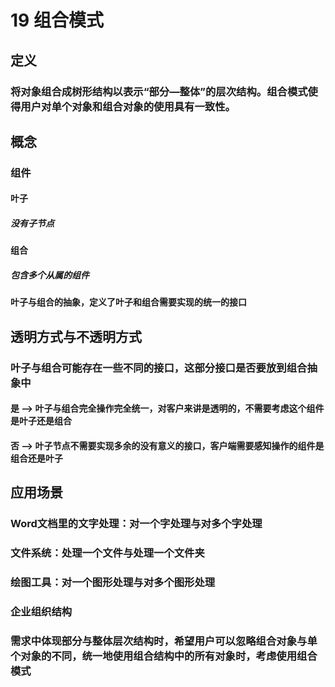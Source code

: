 # 19 组合模式

## 定义

### 将对象组合成树形结构以表示“部分—整体”的层次结构。组合模式使得用户对单个对象和组合对象的使用具有一致性。

## 概念

### 组件

#### 叶子

##### 没有子节点

#### 组合

##### 包含多个从属的组件

#### 叶子与组合的抽象，定义了叶子和组合需要实现的统一的接口

## 透明方式与不透明方式

### 叶子与组合可能存在一些不同的接口，这部分接口是否要放到组合抽象中

#### 是 --> 叶子与组合完全操作完全统一，对客户来讲是透明的，不需要考虑这个组件是叶子还是组合

#### 否 --> 叶子节点不需要实现多余的没有意义的接口，客户端需要感知操作的组件是组合还是叶子

## 应用场景

### Word文档里的文字处理：对一个字处理与对多个字处理

### 文件系统：处理一个文件与处理一个文件夹

### 绘图工具：对一个图形处理与对多个图形处理

### 企业组织结构

### 需求中体现部分与整体层次结构时，希望用户可以忽略组合对象与单个对象的不同，统一地使用组合结构中的所有对象时，考虑使用组合模式
